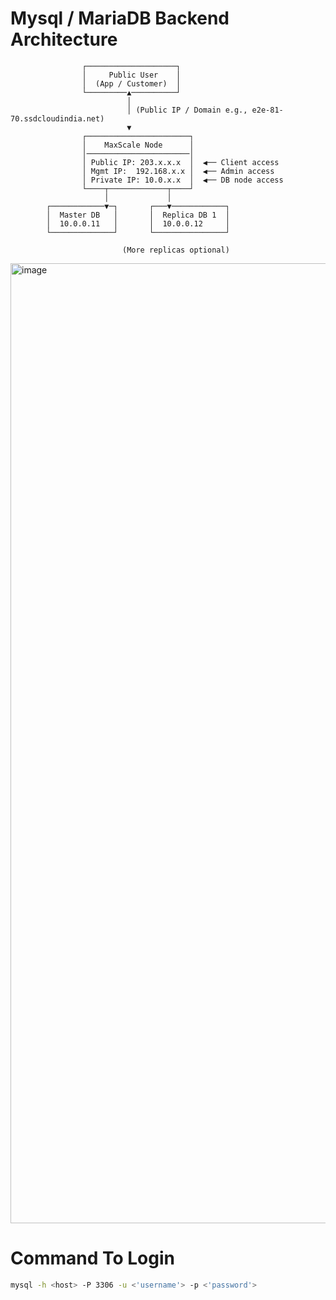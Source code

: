 # Mysql / MariaDB Backend Architecture

```
                ┌────────────────────┐
                │     Public User    │
                │  (App / Customer)  │
                └─────────▲──────────┘
                          │
                          │ (Public IP / Domain e.g., e2e-81-70.ssdcloudindia.net)
                          ▼
                ┌───────────────────────┐
                │    MaxScale Node      │
                │───────────────────────│
                │ Public IP: 203.x.x.x  │  ◀── Client access
                │ Mgmt IP:  192.168.x.x │  ◀── Admin access
                │ Private IP: 10.0.x.x  │  ◀── DB node access
                └────┬─────────────┬────┘
                     │             │
        ┌────────────▼─┐       ┌───▼────────────┐
        │  Master DB   │       │  Replica DB 1  │
        │  10.0.0.11   │       │  10.0.0.12     │
        └──────────────┘       └────────────────┘

                         (More replicas optional)

```

<img width="1024" height="1536" alt="image" src="https://github.com/user-attachments/assets/e18b0f76-30bb-4e03-a401-39134c6bffc4" />


# Command To Login 
```bash
mysql -h <host> -P 3306 -u <'username'> -p <'password'>
```

